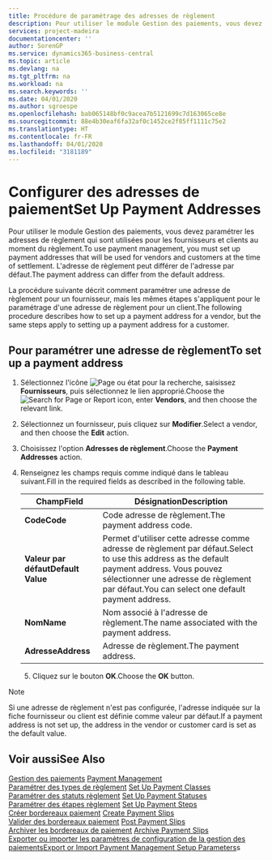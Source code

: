 ```yaml
---
title: Procédure de paramétrage des adresses de règlement
description: Pour utiliser le module Gestion des paiements, vous devez paramétrer les adresses de règlement qui sont utilisées pour les fournisseurs et clients au moment du règlement. L'adresse de règlement peut différer de l'adresse par défaut.
services: project-madeira
documentationcenter: ''
author: SorenGP
ms.service: dynamics365-business-central
ms.topic: article
ms.devlang: na
ms.tgt_pltfrm: na
ms.workload: na
ms.search.keywords: ''
ms.date: 04/01/2020
ms.author: sgroespe
ms.openlocfilehash: bab065148bf0c9acea7b5121699c7d163065ce8e
ms.sourcegitcommit: 88e4b30eaf6fa32af0c1452ce2f85ff1111c75e2
ms.translationtype: HT
ms.contentlocale: fr-FR
ms.lasthandoff: 04/01/2020
ms.locfileid: "3181189"
---
```

# <a name="set-up-payment-addresses"></a><span data-ttu-id="613c0-104">Configurer des adresses de paiement</span><span class="sxs-lookup"><span data-stu-id="613c0-104">Set Up Payment Addresses</span></span>
<span data-ttu-id="613c0-105">Pour utiliser le module Gestion des paiements, vous devez paramétrer les adresses de règlement qui sont utilisées pour les fournisseurs et clients au moment du règlement.</span><span class="sxs-lookup"><span data-stu-id="613c0-105">To use payment management, you must set up payment addresses that will be used for vendors and customers at the time of settlement.</span></span> <span data-ttu-id="613c0-106">L'adresse de règlement peut différer de l'adresse par défaut.</span><span class="sxs-lookup"><span data-stu-id="613c0-106">The payment address can differ from the default address.</span></span>  

<span data-ttu-id="613c0-107">La procédure suivante décrit comment paramétrer une adresse de règlement pour un fournisseur, mais les mêmes étapes s'appliquent pour le paramétrage d'une adresse de règlement pour un client.</span><span class="sxs-lookup"><span data-stu-id="613c0-107">The following procedure describes how to set up a payment address for a vendor, but the same steps apply to setting up a payment address for a customer.</span></span>  

## <a name="to-set-up-a-payment-address"></a><span data-ttu-id="613c0-108">Pour paramétrer une adresse de règlement</span><span class="sxs-lookup"><span data-stu-id="613c0-108">To set up a payment address</span></span>  

1.  <span data-ttu-id="613c0-109">Sélectionnez l'icône ![Page ou état pour la recherche](../../media/ui-search/search_small.png "Icône Page ou état pour la recherche"), saisissez **Fournisseurs**, puis sélectionnez le lien approprié.</span><span class="sxs-lookup"><span data-stu-id="613c0-109">Choose the ![Search for Page or Report](../../media/ui-search/search_small.png "Search for Page or Report icon") icon, enter **Vendors**, and then choose the relevant link.</span></span>  
2.  <span data-ttu-id="613c0-110">Sélectionnez un fournisseur, puis cliquez sur **Modifier**.</span><span class="sxs-lookup"><span data-stu-id="613c0-110">Select a vendor, and then choose the **Edit** action.</span></span>  
3.  <span data-ttu-id="613c0-111">Choisissez l'option **Adresses de règlement**.</span><span class="sxs-lookup"><span data-stu-id="613c0-111">Choose the **Payment Addresses** action.</span></span>  
4.  <span data-ttu-id="613c0-112">Renseignez les champs requis comme indiqué dans le tableau suivant.</span><span class="sxs-lookup"><span data-stu-id="613c0-112">Fill in the required fields as described in the following table.</span></span>  

    |<span data-ttu-id="613c0-113">Champ</span><span class="sxs-lookup"><span data-stu-id="613c0-113">Field</span></span>|<span data-ttu-id="613c0-114">Désignation</span><span class="sxs-lookup"><span data-stu-id="613c0-114">Description</span></span>|  
    |---------------------------------|---------------------------------------|  
    |<span data-ttu-id="613c0-115">**Code**</span><span class="sxs-lookup"><span data-stu-id="613c0-115">**Code**</span></span>|<span data-ttu-id="613c0-116">Code adresse de règlement.</span><span class="sxs-lookup"><span data-stu-id="613c0-116">The payment address code.</span></span>|  
    |<span data-ttu-id="613c0-117">**Valeur par défaut**</span><span class="sxs-lookup"><span data-stu-id="613c0-117">**Default Value**</span></span>|<span data-ttu-id="613c0-118">Permet d'utiliser cette adresse comme adresse de règlement par défaut.</span><span class="sxs-lookup"><span data-stu-id="613c0-118">Select to use this address as the default payment address.</span></span> <span data-ttu-id="613c0-119">Vous pouvez sélectionner une adresse de règlement par défaut.</span><span class="sxs-lookup"><span data-stu-id="613c0-119">You can select one default payment address.</span></span>|  
    |<span data-ttu-id="613c0-120">**Nom**</span><span class="sxs-lookup"><span data-stu-id="613c0-120">**Name**</span></span>|<span data-ttu-id="613c0-121">Nom associé à l'adresse de règlement.</span><span class="sxs-lookup"><span data-stu-id="613c0-121">The name associated with the payment address.</span></span>|  
    |<span data-ttu-id="613c0-122">**Adresse**</span><span class="sxs-lookup"><span data-stu-id="613c0-122">**Address**</span></span>|<span data-ttu-id="613c0-123">Adresse de règlement.</span><span class="sxs-lookup"><span data-stu-id="613c0-123">The payment address.</span></span>|  

    5.  <span data-ttu-id="613c0-124">Cliquez sur le bouton **OK**.</span><span class="sxs-lookup"><span data-stu-id="613c0-124">Choose the **OK** button.</span></span>  

> [!NOTE]  
>  <span data-ttu-id="613c0-125">Si une adresse de règlement n'est pas configurée, l'adresse indiquée sur la fiche fournisseur ou client est définie comme valeur par défaut.</span><span class="sxs-lookup"><span data-stu-id="613c0-125">If a payment address is not set up, the address in the vendor or customer card is set as the default value.</span></span>  

## <a name="see-also"></a><span data-ttu-id="613c0-126">Voir aussi</span><span class="sxs-lookup"><span data-stu-id="613c0-126">See Also</span></span>  
 <span data-ttu-id="613c0-127">[Gestion des paiements](payment-management.md) </span><span class="sxs-lookup"><span data-stu-id="613c0-127">[Payment Management](payment-management.md) </span></span>  
 <span data-ttu-id="613c0-128">[Paramétrer des types de règlement](how-to-set-up-payment-classes.md) </span><span class="sxs-lookup"><span data-stu-id="613c0-128">[Set Up Payment Classes](how-to-set-up-payment-classes.md) </span></span>  
 <span data-ttu-id="613c0-129">[Paramétrer des statuts règlement](how-to-set-up-payment-statuses.md) </span><span class="sxs-lookup"><span data-stu-id="613c0-129">[Set Up Payment Statuses](how-to-set-up-payment-statuses.md) </span></span>  
 <span data-ttu-id="613c0-130">[Paramétrer des étapes règlement](how-to-set-up-payment-steps.md) </span><span class="sxs-lookup"><span data-stu-id="613c0-130">[Set Up Payment Steps](how-to-set-up-payment-steps.md) </span></span>  
 <span data-ttu-id="613c0-131">[Créer bordereaux paiement](how-to-create-payment-slips.md) </span><span class="sxs-lookup"><span data-stu-id="613c0-131">[Create Payment Slips](how-to-create-payment-slips.md) </span></span>  
 <span data-ttu-id="613c0-132">[Valider des bordereaux paiement](how-to-post-payment-slips.md) </span><span class="sxs-lookup"><span data-stu-id="613c0-132">[Post Payment Slips](how-to-post-payment-slips.md) </span></span>  
 <span data-ttu-id="613c0-133">[Archiver les bordereaux de paiement](how-to-archive-payment-slips.md) </span><span class="sxs-lookup"><span data-stu-id="613c0-133">[Archive Payment Slips](how-to-archive-payment-slips.md) </span></span>  
 <span data-ttu-id="613c0-134">[Exporter ou importer les paramètres de configuration de la gestion des paiements](how-to-export-or-import-payment-management-setup-parameters.md)</span><span class="sxs-lookup"><span data-stu-id="613c0-134">[Export or Import Payment Management Setup Parameters](how-to-export-or-import-payment-management-setup-parameters.md)s</span></span>
